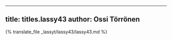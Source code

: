 
---
title: titles.lassy43
author: Ossi Törrönen
---
{% translate_file _lassyt/lassy43/lassy43.md %}